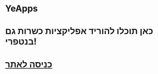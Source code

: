 
# YeApps
# כאן תוכלו להוריד אפליקציות כשרות גם בנטפרי!
# <a href="https://yitzhakapps.github.io/">כניסה לאתר</a>
